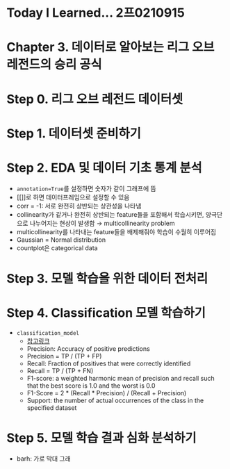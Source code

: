 # Today I Learned... 2프0210915

# Chapter 3. 데이터로 알아보는 리그 오브 레전드의 승리 공식

# Step 0. 리그 오브 레전드 데이터셋

# Step 1. 데이터셋 준비하기

# Step 2. EDA 및 데이터 기초 통계 분석
- `annotation=True`를 설정하면 숫자가 같이 그래프에 뜸
- [[]]로 하면 데이터프레임으로 설정할 수 있음
- corr = -1: 서로 완전히 상반되는 상관성을 나타냄
- collinearity가 같거나 완전히 상반되는 feature들을 포함해서 학습시키면, 양극단으로 나누어지는 현상이 발생함 → multicollinearity problem
- multicollinearity를 나타내는 feature들을 배제해줘야 학습이 수월히 이루어짐
- Gaussian = Normal distribution
- countplot은 categorical data

# Step 3. 모델 학습을 위한 데이터 전처리

# Step 4. Classification 모델 학습하기
- `classification_model`
    - [참고링크](https://medium.com/@kohlishivam5522/understanding-a-classification-report-for-your-machine-learning-model-88815e2ce397)
    - Precision: Accuracy of positive predictions
    - Precision = TP / (TP + FP)
    - Recall: Fraction of positives that were correctly identified
    - Recall = TP / (TP + FN)
    - F1-score: a weighted harmonic mean of precision and recall such that the best score is 1.0 and the worst is 0.0
    - F1-Score = 2 * (Recall * Precision) / (Recall + Precision)
    - Support: the number of actual occurrences of the class in the specified dataset

# Step 5. 모델 학습 결과 심화 분석하기
- barh: 가로 막대 그래
